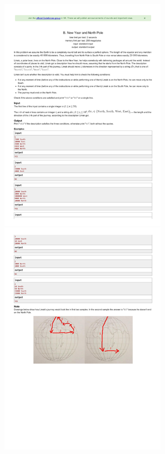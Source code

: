 ![newYearAndNorthPole](NewYearAndNorthPole_1.jpg)
![newYearAndNorthPole](NewYearAndNorthPole_2.jpg)
